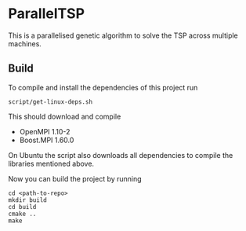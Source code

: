 # ParallelTSP

This is a parallelised genetic algorithm to solve the TSP across multiple machines.

## Build

To compile and install the dependencies of this project run

```
script/get-linux-deps.sh
```

This should download and compile

* OpenMPI 1.10-2
* Boost.MPI 1.60.0

On Ubuntu the script also downloads all dependencies to compile the libraries mentioned above.

Now you can build the project by running

```
cd <path-to-repo>
mkdir build
cd build
cmake ..
make
```
